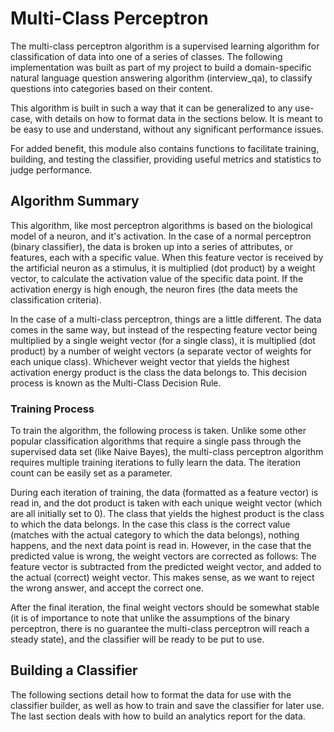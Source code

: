 # Multi-Class Perceptron

The multi-class perceptron algorithm is a supervised learning algorithm for classification of data into one of a series
of classes. The following implementation was built as part of my project to build a domain-specific natural language
question answering algorithm (interview_qa), to classify questions into categories based on their content.

This algorithm is built in such a way that it can be generalized to any use-case, with details on how to format data
in the sections below. It is meant to be easy to use and understand, without any significant performance issues.

For added benefit, this module also contains functions to facilitate training, building, and testing the classifier,
providing useful metrics and statistics to judge performance.

## Algorithm Summary ##

This algorithm, like most perceptron algorithms is based on the biological model of a neuron, and it's activation. In
the case of a normal perceptron (binary classifier), the data is broken up into a series of attributes, or features,
each with a specific value. When this feature vector is received by the artificial neuron as a stimulus, it is
multiplied (dot product) by a weight vector, to calculate the activation value of the specific data point. If the
activation energy is high enough, the neuron fires (the data meets the classification criteria).

In the case of a multi-class perceptron, things are a little different. The data comes in the same way, but instead of
the respecting feature vector being multiplied by a single weight vector (for a single class), it is multiplied
(dot product) by a number of weight vectors (a separate vector of weights for each unique class). Whichever weight vector
that yields the highest activation energy product is the class the data belongs to. This decision process is known as
the Multi-Class Decision Rule.

### Training Process ###

To train the algorithm, the following process is taken. Unlike some other popular classification algorithms that require
a single pass through the supervised data set (like Naive Bayes), the multi-class perceptron algorithm requires multiple
training iterations to fully learn the data. The iteration count can be easily set as a parameter.

During each iteration of training, the data (formatted as a feature vector) is read in, and the dot product is taken
with each unique weight vector (which are all initially set to 0). The class that yields the highest product is the class
to which the data belongs. In the case this class is the correct value (matches with the actual category to which the
data belongs), nothing happens, and the next data point is read in. However, in the case that the predicted value is
wrong, the weight vectors are corrected as follows: The feature vector is subtracted from the predicted weight vector,
and added to the actual (correct) weight vector. This makes sense, as we want to reject the wrong answer, and accept the
correct one.

After the final iteration, the final weight vectors should be somewhat stable (it is of importance to note that unlike
the assumptions of the binary perceptron, there is no guarantee the multi-class perceptron will reach a steady state),
and the classifier will be ready to be put to use.

## Building a Classifier ##

The following sections detail how to format the data for use with the classifier builder, as well as how to train and
save the classifier for later use. The last section deals with how to build an analytics report for the data.